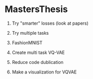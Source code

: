 # MastersThesis

1. Try "smarter" losses (look at papers)

2. Try multiple tasks

3. FashionMNIST

5. Create multi task VQ-VAE

6. Reduce code dublication

7. Make a visualization for VQVAE
